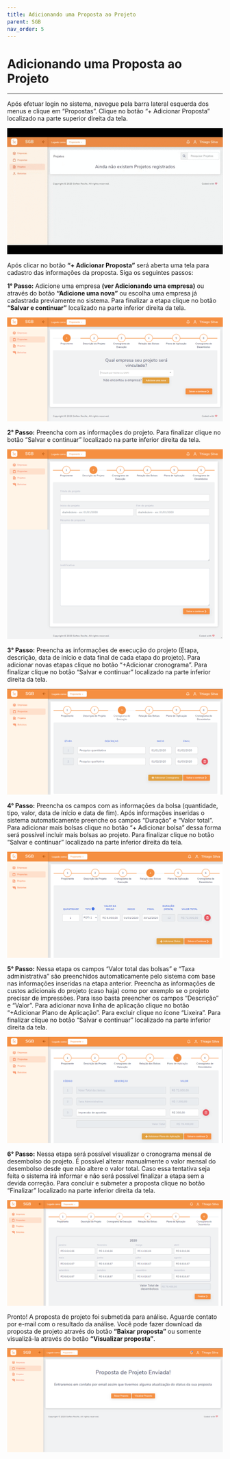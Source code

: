 ```yaml
---
title: Adicionando uma Proposta ao Projeto
parent: SGB
nav_order: 5
---
```


# Adicionando uma Proposta ao Projeto
---

Após efetuar login no sistema, navegue pela barra lateral esquerda dos menus e clique em “Propostas”. Clique no botão “+ Adicionar Proposta” localizado na parte superior direita da tela.

![Alterando Senha do Admin](/assets/gifs/addproposta1.gif)

Após clicar no botão **“+ Adicionar Proposta”** será aberta uma tela para cadastro das informações da proposta. Siga os seguintes passos:

**1° Passo:**  Adicione uma empresa **(ver Adicionando uma empresa)** ou através do botão **“Adicione uma nova”** ou escolha uma empresa já cadastrada previamente no sistema. Para finalizar a etapa clique no botão **“Salvar e continuar”** localizado na parte inferior direita da tela.

![Alterando Senha do Admin](/assets/images/addproposta2.png)

**2° Passo:** Preencha com as informações do projeto. Para finalizar clique no botão “Salvar e continuar” localizado na parte inferior direita da tela.

![Alterando Senha do Admin](/assets/images/addproposta3.png)

**3° Passo:** Preencha as informações de execução do projeto (Etapa, descrição, data de início e data final de cada etapa do projeto). Para adicionar novas etapas clique no botão “+Adicionar cronograma”. Para finalizar clique no botão “Salvar e continuar” localizado na parte inferior direita da tela.

![Alterando Senha do Admin](/assets/images/addproposta4.png)

**4° Passo:** Preencha os campos com as informações da bolsa (quantidade, tipo, valor, data de início e data de fim). Após informações inseridas o sistema automaticamente preenche os campos “Duração” e “Valor total”. Para adicionar mais bolsas clique no botão “+ Adicionar bolsa” dessa forma será possível incluir mais bolsas ao projeto. Para finalizar clique no botão “Salvar e continuar” localizado na parte inferior direita da tela.

![Alterando Senha do Admin](/assets/images/addproposta5.png)

**5° Passo:** Nessa etapa os campos “Valor total das bolsas” e “Taxa administrativa” são preenchidos automaticamente pelo sistema com base nas informações inseridas na etapa anterior. Preencha as informações de custos adicionais do projeto (caso haja) como por exemplo se o projeto precisar de impressões. Para isso basta preencher os campos “Descrição” e “Valor”. Para adicionar nova linha de aplicação clique no botão “+Adicionar Plano de Aplicação”. Para excluir clique no ícone “Lixeira”. Para finalizar clique no botão “Salvar e continuar” localizado na parte inferior direita da tela.

![Alterando Senha do Admin](/assets/images/addproposta6.png)

**6° Passo:** Nessa etapa será possível visualizar o cronograma mensal de desembolso do projeto. É possível alterar manualmente o valor mensal do desembolso desde que não altere o valor total. Caso essa tentativa seja feita o sistema irá informar e não será possível finalizar a etapa sem a devida correção. Para concluir e submeter a proposta clique no botão “Finalizar” localizado na parte inferior direita da tela.

![Alterando Senha do Admin](/assets/images/addproposta7.png)

Pronto! A proposta de projeto foi submetida para análise. Aguarde contato por e-mail com o resultado da análise. Você pode fazer download da proposta de projeto através do botão **“Baixar proposta”** ou somente visualizá-la através do botão **“Visualizar proposta”**.

![Alterando Senha do Admin](/assets/images/addproposta8.png)